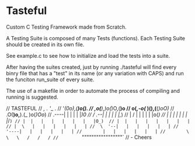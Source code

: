 # Tasteful
Custom C Testing Framework made from Scratch.

A Testing Suite is composed of many Tests (functions). Each Testing Suite should be created in its own file.

See example.c to see how to initialize and load the tests into a suite.

After having the suites created, just by running ./tasteful will find every binry file that has a "test" in its name (or any variation with CAPS) and run the funciton run_suite of every suite.

The use of a makefile in order to automate the process of compiling and running is suggested.

//              TASTEFUL
//              _, . '__ . 
//           '_(_0o),(__)o().
//         ,o(__),_)o(_)O,(__)o
//       o(_,-o(_ )(),(__(_)oO)_
//       .O(__)o,__).(_ )o(_)Oo_)
//   .----|   |   |   |   |   |_)0
//  /  .--|   |   |   |   |   |,_)
// |  /   |   |   |   |   |   |o(_)
// |  |   |   |   |   |   |   |_/`)
// |  |   |   |   |   |   |   |O_) 
// |  |   |   |   |   |   |   |
// |  \   |   |   |   |   |   |
//  \  '--|   |   |   |   |   |
//   '----|   |   |   |   |   |
//        |   |   |   |   |   |
//        \   \   \   /   /   /
//         `"""""""""""""""""`
// - Cheers
